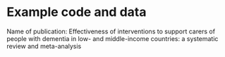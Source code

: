 # Example code and data

Name of publication: Effectiveness of interventions to support carers of people with dementia in low- and middle-income countries: a systematic review and meta-analysis


